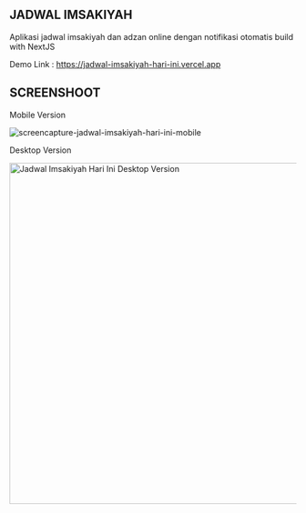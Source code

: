 ## JADWAL IMSAKIYAH

Aplikasi jadwal imsakiyah dan adzan online dengan notifikasi otomatis build with NextJS

Demo Link : https://jadwal-imsakiyah-hari-ini.vercel.app

## SCREENSHOOT

Mobile Version

![screencapture-jadwal-imsakiyah-hari-ini-mobile](https://github.com/user-attachments/assets/960a17a2-3723-4b72-be8c-98a9944cd037)

Desktop Version

<img src="https://github.com/user-attachments/assets/3c5a1509-a07c-46a8-97a8-51e23fd27097" alt="Jadwal Imsakiyah Hari Ini Desktop Version" width="600"/>
